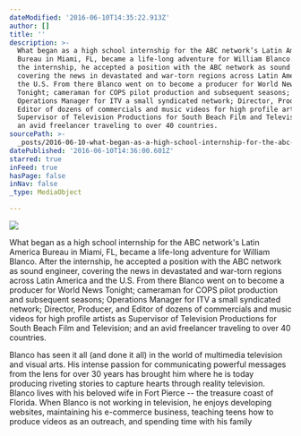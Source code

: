 ```yaml
---
dateModified: '2016-06-10T14:35:22.913Z'
author: []
title: ''
description: >-
  What began as a high school internship for the ABC network’s Latin America
  Bureau in Miami, FL, became a life-long adventure for William Blanco. After
  the internship, he accepted a position with the ABC network as sound engineer,
  covering the news in devastated and war-torn regions across Latin America and
  the U.S. From there Blanco went on to become a producer for World News
  Tonight; cameraman for COPS pilot production and subsequent seasons;
  Operations Manager for ITV a small syndicated network; Director, Producer, and
  Editor of dozens of commercials and music videos for high profile artists as
  Supervisor of Television Productions for South Beach Film and Television; and
  an avid freelancer traveling to over 40 countries.
sourcePath: >-
  _posts/2016-06-10-what-began-as-a-high-school-internship-for-the-abc-networks.md
datePublished: '2016-06-10T14:36:00.601Z'
starred: true
inFeed: true
hasPage: false
inNav: false
_type: MediaObject

---
```

![](https://the-grid-user-content.s3-us-west-2.amazonaws.com/e3f82efc-3339-4b03-9b45-80e2b6f04032.jpg)

What began as a high school internship for the ABC network's Latin America Bureau in Miami, FL, became a life-long adventure for William Blanco. After the internship, he accepted a position with the ABC network as sound engineer, covering the news in devastated and war-torn regions across Latin America and the U.S. From there Blanco went on to become a producer for World News Tonight; cameraman for COPS pilot production and subsequent seasons; Operations Manager for ITV a small syndicated network; Director, Producer, and Editor of dozens of commercials and music videos for high profile artists as Supervisor of Television Productions for South Beach Film and Television; and an avid freelancer traveling to over 40 countries.

Blanco has seen it all (and done it all) in the world of multimedia television and visual arts. His intense passion for communicating powerful messages from the lens for over 30 years has brought him where he is today producing riveting stories to capture hearts through reality television. Blanco lives with his beloved wife in Fort Pierce -- the treasure coast of Florida. When Blanco is not working in television, he enjoys developing websites, maintaining his e-commerce business, teaching teens how to produce videos as an outreach, and spending time with his family